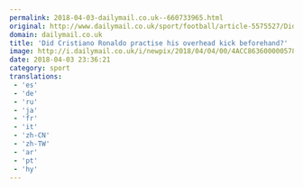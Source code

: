 ```yaml
---
permalink: 2018-04-03-dailymail.co.uk--660733965.html
original: http://www.dailymail.co.uk/sport/football/article-5575527/Did-Cristiano-Ronaldo-practise-spectacular-overhead-kick-beforehand.html?ITO=1490&ns_mchannel=rss&ns_campaign=1490
domain: dailymail.co.uk
title: 'Did Cristiano Ronaldo practise his overhead kick beforehand?'
image: http://i.dailymail.co.uk/i/newpix/2018/04/04/00/4ACC863600000578-0-image-a-121_1522797215155.jpg
date: 2018-04-03 23:36:21
category: sport
translations: 
 - 'es'
 - 'de'
 - 'ru'
 - 'ja'
 - 'fr'
 - 'it'
 - 'zh-CN'
 - 'zh-TW'
 - 'ar'
 - 'pt'
 - 'hy'
---
```


